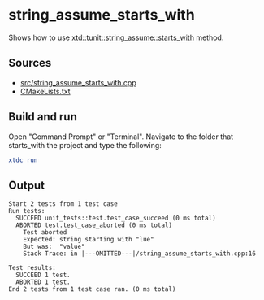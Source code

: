 # string_assume_starts_with

Shows how to use [xtd::tunit::string_assume::starts_with](https://gammasoft71.github.io/xtd/reference_guides/latest/classxtd_1_1tunit_1_1string__assume.html#a20a660ca062789c4936d9efaca9f0488) method.

## Sources

* [src/string_assume_starts_with.cpp](src/string_assume_starts_with.cpp)
* [CMakeLists.txt](CMakeLists.txt)

## Build and run

Open "Command Prompt" or "Terminal". Navigate to the folder that starts_with the project and type the following:

```cmake
xtdc run
```

## Output

```
Start 2 tests from 1 test case
Run tests:
  SUCCEED unit_tests::test.test_case_succeed (0 ms total)
  ABORTED test.test_case_aborted (0 ms total)
    Test aborted
    Expected: string starting with "lue"
    But was:  "value"
    Stack Trace: in |---OMITTED---|/string_assume_starts_with.cpp:16

Test results:
  SUCCEED 1 test.
  ABORTED 1 test.
End 2 tests from 1 test case ran. (0 ms total)
```

